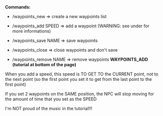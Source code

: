 **Commands:**

- /waypoints_new => create a new waypoints list

- /waypoints_add SPEED => add a waypoint (WARNING: see under for more informations)

- /waypoints_save NAME => save waypoints

- /waypoints_close => close waypoints and don't save

- /waypoints_remove NAME => remove waypoints
**WAYPOINTS_ADD (tutorial at bottom of the page)**

When you add a speed, this speed is TO GET TO the CURRENT point, not to the next point (so the first point you set it to get from the last point to the first point)

If you set 2 waypoints on the SAME position, the NPC will stop moving for the amount of time that you set as the SPEED

I'm NOT proud of the music in the tutorial!!!